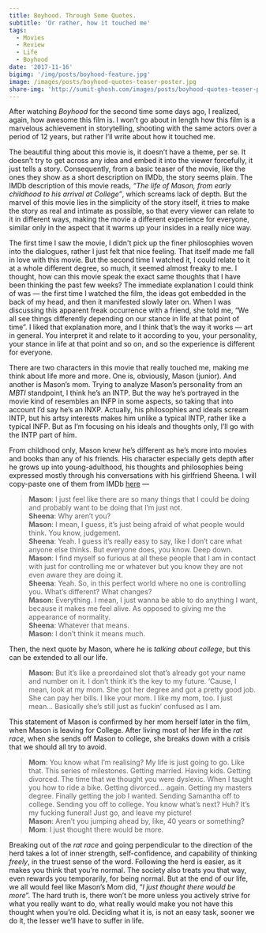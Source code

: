 ```yaml
---
title: Boyhood. Through Some Quotes.
subtitle: 'Or rather, how it touched me'
tags:
  - Movies
  - Review
  - Life
  - Boyhood
date: '2017-11-16'
bigimg: '/img/posts/boyhood-feature.jpg'
image: /images/posts/boyhood-quotes-teaser-poster.jpg
share-img: 'http://sumit-ghosh.com/images/posts/boyhood-quotes-teaser-poster.jpg'
---
```


After watching _Boyhood_ for the second time some days ago, I realized, again, how awesome this film is. I won’t go about in length how this film is a marvelous achievement in storytelling, shooting with the same actors over a period of 12 years, but rather I’ll write about how it touched me.

The beautiful thing about this movie is, it doesn’t have a theme, per se. It doesn’t try to get across any idea and embed it into the viewer forcefully, it just tells a story. Consequently, from a basic teaser of the movie, like the ones they show as a short description on IMDb, the story seems plain. The IMDb description of this movie reads, _“The life of Mason, from early childhood to his arrival at College”_, which screams lack of depth. But the marvel of this movie lies in the simplicity of the story itself, it tries to make the story as real and intimate as possible, so that every viewer can relate to it in different ways, making the movie a different experience for everyone, similar only in the aspect that it warms up your insides in a really nice way.

The first time I saw the movie, I didn't pick up the finer philosophies woven into the dialogues, rather I just felt that nice feeling. That itself made me fall in love with this movie. But the second time I watched it, I could relate to it at a whole different degree, so much, it seemed almost freaky to me. I thought, how can this movie speak the exact same thoughts that I have been thinking the past few weeks? The immediate explanation I could think of was — the first time I watched the film, the ideas got embedded in the back of my head, and then it manifested slowly later on. When I was discussing this apparent freak occurrence with a friend, she told me, “We all see things differently depending on our stance in life at that point of time”. I liked that explanation more, and I think that’s the way it works — art in general. You interpret it and relate to it according to you, your personality, your stance in life at that point and so on, and so the experience is different for everyone.

There are two characters in this movie that really touched me, making me think about life more and more. One is, obviously, Mason (junior). And another is Mason’s mom. Trying to analyze Mason’s personality from an _MBTI_ standpoint, I think he’s an INTP. But the way he’s portrayed in the movie kind of resembles an INFP in some aspects, so taking that into account I’d say he’s an INXP. Actually, his philosophies and ideals scream INTP, but his artsy interests makes him unlike a typical INTP, rather like a typical INFP. But as I’m focusing on his ideals and thoughts only, I’ll go with the INTP part of him.

From childhood only, Mason knew he’s different as he’s more into movies and books than any of his friends. His character especially gets depth after he grows up into young-adulthood, his thoughts and philosophies being expressed mostly through his conversations with his girlfriend Sheena. I will copy-paste one of them from IMDb [here](http://www.imdb.com/title/tt1065073/quotes) —


> __Mason__: I just feel like there are so many things that I could be doing and probably want to be doing that I’m just not.  
> __Sheena__: Why aren’t you?  
> __Mason__: I mean, I guess, it’s just being afraid of what people would think. You know, judgement.  
> __Sheena__: Yeah. I guess it’s really easy to say, like I don’t care what anyone else thinks. But everyone does, you know. Deep down.  
> __Mason__: I find myself so furious at all these people that I am in contact with just for controlling me or whatever but you know they are not even aware they are doing it.   
> __Sheena__: Yeah. So, in this perfect world where no one is controlling you. What’s different? What changes?  
> __Mason__: Everything. I mean, I just wanna be able to do anything I want, because it makes me feel alive. As opposed to giving me the appearance of normality.  
> __Sheena__: Whatever that means.  
> __Mason__: I don’t think it means much.

Then, the next quote by Mason, where he is _talking about college_, but this can be extended to all our life.

> __Mason__: But it’s like a preordained slot that’s already got your name and number on it. I don't think it’s the key to my future. ‘Cause, I mean, look at my mom. She got her degree and got a pretty good job. She can pay her bills. I like your mom. I like my mom, too. I just mean... Basically she’s still just as fuckin’ confused as I am.


This statement of Mason is confirmed by her mom herself later in the film, when Mason is leaving for College. After living most of her life in the _rat race_, when she sends off Mason to college, she breaks down with a crisis that we should all try to avoid.

> __Mom__: You know what I’m realising? My life is just going to go. Like that. This series of milestones. Getting married. Having kids. Getting divorced. The time that we thought you were dyslexic. When I taught you how to ride a bike. Getting divorced... again. Getting my masters degree. Finally getting the job I wanted. Sending Samantha off to college. Sending you off to college. You know what’s next? Huh? It’s my fucking funeral! Just go, and leave my picture!  
> __Mason__: Aren’t you jumping ahead by, like, 40 years or something?  
> __Mom__: I just thought there would be more.

Breaking out of the _rat race_ and going perpendicular to the direction of the herd takes a lot of inner strength, self-confidence, and capability of thinking _freely_, in the truest sense of the word. Following the herd is easier, as it makes you think that you’re normal. The society also treats you that way, even rewards you temporarily, for being normal. But at the end of our life, we all would feel like Mason’s Mom did, “_I just thought there would be more_”. The hard truth is, there won’t be more unless you actively strive for what you really want to do, what really would make you not have this thought when you’re old. Deciding what it is, is not an easy task, sooner we do it, the lesser we’ll have to suffer in life.


